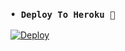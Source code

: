 

### `• Deploy To Heroku 🚀`

[![Deploy](https://www.herokucdn.com/deploy/button.svg)](https://heroku.com/deploy?template=/https://github.com/glax3k/installer)
            
